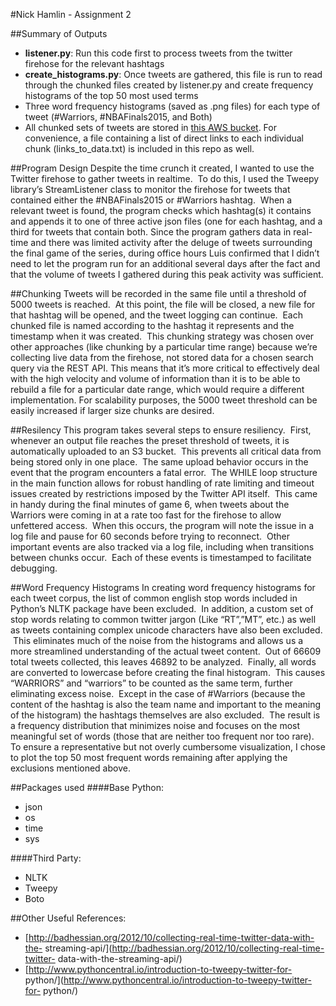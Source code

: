 #Nick Hamlin - Assignment 2

##Summary of Outputs
- **listener.py**: Run this code first to process tweets from the twitter firehose for the relevant hashtags
- **create_histograms.py**: Once tweets are gathered, this file is run to read through the chunked files created by listener.py and create frequency histograms of the top 50 most used terms
- Three word frequency histograms (saved as .png files) for each type of tweet (#Warriors, #NBAFinals2015, and Both)
- All chunked sets of tweets are stored in [this AWS bucket](https://s3-us-west-2.amazonaws.com/hamlin-mids-assignment2).  For convenience, a file containing a list of direct links to each individual chunk (links_to_data.txt) is included in this repo as well.


##Program Design
Despite the time crunch it created, I wanted to use the Twitter firehose to
gather tweets in realtime.  To do this, I used the Tweepy library’s
StreamListener class to monitor the firehose for tweets that contained either
the #NBAFinals2015 or #Warriors hashtag.  When a relevant tweet is found, the
program checks which hashtag(s) it contains and appends it to one of three
active json files (one for each hashtag, and a third for tweets that contain
both. Since the program gathers data in real-time and there was limited activity after the deluge of tweets surrounding the final game of the series, during office hours Luis confirmed that I didn’t need to let the program run for an additional several days after the fact and that the volume of tweets I gathered during this peak activity was sufficient.

##Chunking
Tweets will be recorded in the same file until a threshold of 5000 tweets is
reached.  At this point, the file will be closed, a new file for that hashtag
will be opened, and the tweet logging can continue.  Each chunked file is
named according to the hashtag it represents and the timestamp when it was
created.  This chunking strategy was chosen over other approaches (like
chunking by a particular time range) because we’re collecting live data from
the firehose, not stored data for a chosen search query via the REST API.
This means that it’s more critical to effectively deal with the high velocity
and volume of information than it is to be able to rebuild a file for a
particular date range, which would require a different implementation. For scalability purposes, the 5000 tweet threshold can be easily increased if larger size chunks are desired.

##Resilency
This program takes several steps to ensure resiliency.  First, whenever an
output file reaches the preset threshold of tweets, it is automatically
uploaded to an S3 bucket.  This prevents all critical data from being stored
only in one place.  The same upload behavior occurs in the event that the
program encounters a fatal error.  The WHILE loop structure in the main
function allows for robust handling of rate limiting and timeout issues
created by restrictions imposed by the Twitter API itself.  This came in handy
during the final minutes of game 6, when tweets about the Warriors were coming
in at a rate too fast for the firehose to allow unfettered access.  When this
occurs, the program will note the issue in a log file and pause for 60 seconds
before trying to reconnect.  Other important events are also tracked via a log
file, including when transitions between chunks occur.  Each of these events
is timestamped to facilitate debugging.

##Word Frequency Histograms
In creating word frequency histograms for each tweet corpus, the list of
common english stop words included in Python’s NLTK package have been
excluded.  In addition, a custom set of stop words relating to common twitter
jargon (Like “RT”,”MT”, etc.) as well as tweets containing complex unicode
characters have also been excluded.  This eliminates much of the noise from
the histograms and allows us a more streamlined understanding of the actual
tweet content.  Out of 66609 total tweets collected, this leaves 46892 to be
analyzed.  Finally, all words are converted to lowercase before creating the
final histogram.  This causes “WARRIORS” and “warriors” to be counted as the
same term, further eliminating excess noise.  Except in the case of #Warriors
(because the content of the hashtag is also the team name and important to the
meaning of the histogram) the hashtags themselves are also excluded.  The
result is a frequency distribution that minimizes noise and focuses on the
most meaningful set of words (those that are neither too frequent nor too
rare). To ensure a representative but not overly cumbersome visualization, I chose to plot the top 50 most frequent words remaining after applying the exclusions mentioned above.

##Packages used
####Base Python:
- json
- os
- time
- sys

####Third Party:
- NLTK
- Tweepy
- Boto

##Other Useful References:
- [http://badhessian.org/2012/10/collecting-real-time-twitter-data-with-the-
streaming-api/](http://badhessian.org/2012/10/collecting-real-time-twitter-
data-with-the-streaming-api/)
- [http://www.pythoncentral.io/introduction-to-tweepy-twitter-for-
python/](http://www.pythoncentral.io/introduction-to-tweepy-twitter-for-
python/)


